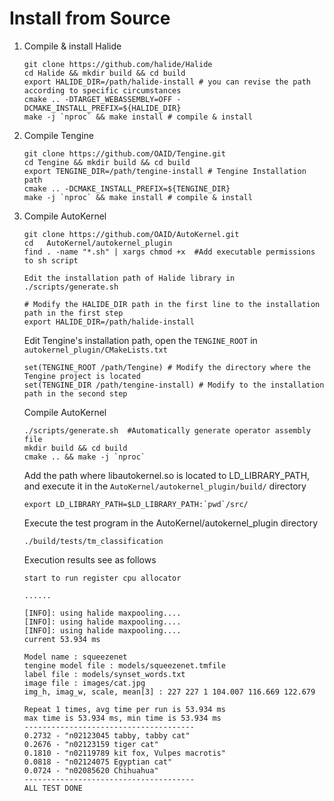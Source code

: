 # Install from Source   

1. Compile & install Halide 

   ```
   git clone https://github.com/halide/Halide
   cd Halide && mkdir build && cd build
   export HALIDE_DIR=/path/halide-install # you can revise the path according to specific circumstances   
   cmake .. -DTARGET_WEBASSEMBLY=OFF -DCMAKE_INSTALL_PREFIX=${HALIDE_DIR}
   make -j `nproc` && make install # compile & install   
   ```
2. Compile Tengine 

   ```
   git clone https://github.com/OAID/Tengine.git
   cd Tengine && mkdir build && cd build
   export TENGINE_DIR=/path/tengine-install # Tengine Installation path   
   cmake .. -DCMAKE_INSTALL_PREFIX=${TENGINE_DIR}
   make -j `nproc` && make install # compile & install   
   ```

3. Compile AutoKernel

   ```
   git clone https://github.com/OAID/AutoKernel.git
   cd 	AutoKernel/autokernel_plugin 
   find . -name "*.sh" | xargs chmod +x  #Add executable permissions to sh script    
   ```

   `Edit the installation path of Halide library in ./scripts/generate.sh`

   ```
   # Modify the HALIDE_DIR path in the first line to the installation path in the first step    
   export HALIDE_DIR=/path/halide-install
   ```

   Edit Tengine's installation path,  open the `TENGINE_ROOT` in `autokernel_plugin/CMakeLists.txt`   

   ```
   set(TENGINE_ROOT /path/Tengine) # Modify the directory where the Tengine project is located     
   set(TENGINE_DIR /path/tengine-install) # Modify to the installation path in the second step    
   ```

   Compile AutoKernel

   ```
   ./scripts/generate.sh  #Automatically generate operator assembly file   
   mkdir build && cd build
   cmake .. && make -j `nproc`
   ```

   Add the path where libautokernel.so is located to LD_LIBRARY_PATH, and execute it in the `AutoKernel/autokernel_plugin/build/` directory     

   ```
   export LD_LIBRARY_PATH=$LD_LIBRARY_PATH:`pwd`/src/
   ```

   Execute the test program in the AutoKernel/autokernel_plugin directory    

   ```
   ./build/tests/tm_classification
   ```

   Execution results see as follows    

   ```
   start to run register cpu allocator
   
   ......
   
   [INFO]: using halide maxpooling....
   [INFO]: using halide maxpooling....
   [INFO]: using halide maxpooling....
   current 53.934 ms
   
   Model name : squeezenet
   tengine model file : models/squeezenet.tmfile
   label file : models/synset_words.txt
   image file : images/cat.jpg
   img_h, imag_w, scale, mean[3] : 227 227 1 104.007 116.669 122.679
   
   Repeat 1 times, avg time per run is 53.934 ms
   max time is 53.934 ms, min time is 53.934 ms
   --------------------------------------
   0.2732 - "n02123045 tabby, tabby cat"
   0.2676 - "n02123159 tiger cat"
   0.1810 - "n02119789 kit fox, Vulpes macrotis"
   0.0818 - "n02124075 Egyptian cat"
   0.0724 - "n02085620 Chihuahua"
   --------------------------------------
   ALL TEST DONE
   ```

